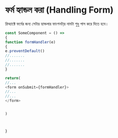 # ফর্ম হ্যান্ডল করা \(Handling Form\)

রিঅ্যাক্টে ফর্মের জন্য সেটার হ্যান্ডলার ফাংশনটা্র নামটা শুধু পাস করে দিতে হবে।

```javascript
const SomeComponent = () => 
{
function formHandler(e)
{
e.preventDefault()
//.......
//.......
//.......
}

return(
//...
<form onSubmit={formHandler}>
//...
//...
</form>


)



}
```





